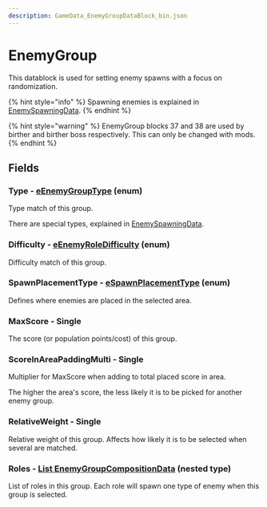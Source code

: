 ```yaml
---
description: GameData_EnemyGroupDataBlock_bin.json
---
```


# EnemyGroup

This datablock is used for setting enemy spawns with a focus on randomization.

{% hint style="info" %}
Spawning enemies is explained in [EnemySpawningData](../nested-types/enemyspawningdata.md#how-to-pick-enemy-spawns).
{% endhint %}

{% hint style="warning" %}
EnemyGroup blocks 37 and 38 are used by birther and birther boss respectively. This can only be changed with mods.
{% endhint %}

## Fields

### Type - [eEnemyGroupType](../enum-types.md#eenemygrouptype) (enum)

Type match of this group.

There are special types, explained in [EnemySpawningData](../nested-types/enemyspawningdata.md#how-to-pick-enemy-spawns).

### Difficulty - [eEnemyRoleDifficulty](../enum-types.md#eenemyroledifficulty) (enum)

Difficulty match of this group.

### SpawnPlacementType - [eSpawnPlacementType](../enum-types.md#espawnplacementtype) (enum)

Defines where enemies are placed in the selected area.

### MaxScore - Single

The score (or population points/cost) of this group.

### ScoreInAreaPaddingMulti - Single

Multiplier for MaxScore when adding to total placed score in area.

The higher the area's score, the less likely it is to be picked for another enemy group.

### RelativeWeight - Single

Relative weight of this group. Affects how likely it is to be selected when several are matched.

### Roles - [List EnemyGroupCompositionData](../nested-types/enemygroupcompositiondata.md) (nested type)

List of roles in this group. Each role will spawn one type of enemy when this group is selected.
